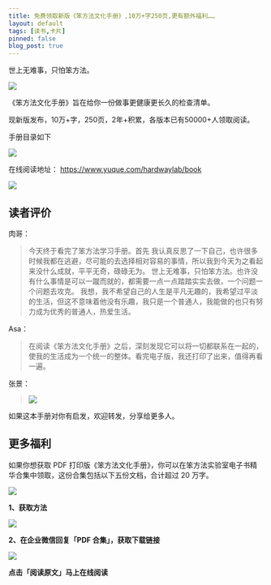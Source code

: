 ```yaml
---
title: 免费领取新版《笨方法文化手册》,10万+字250页,更有额外福利……
layout: default
tags: [读书,卡片]
pinned: false
blog_post: true
---
```



世上无难事，只怕笨方法。

![](https://s3.bmp.ovh/imgs/2022/09/19/7279deee4a07ef09.jpeg)

《笨方法文化手册》旨在给你一份做事更健康更长久的检查清单。

现新版发布，10万+字，250页，2年+积累，各版本已有50000+人领取阅读。

手册目录如下

![](https://s3.bmp.ovh/imgs/2022/09/19/898ab3afacb57d5e.png)

在线阅读地址：
https://www.yuque.com/hardwaylab/book

![](https://s3.bmp.ovh/imgs/2022/09/19/b0231b9dfdf5490d.png)


## 读者评价

肉哥：
>  今天终于看完了笨方法学习手册。首先  我认真反思了一下自己，也许很多时候我都在逃避，尽可能的去选择相对容易的事情，所以我到今天为之看起来没什么成就，平平无奇，碌碌无为。
> 世上无难事，只怕笨方法。也许没有什么事情是可以一蹴而就的，都需要一点一点踏踏实实去做，一个问题一个问题去攻克。
我想，我不希望自己的人生是平凡无趣的，我希望过平淡的生活，但这不意味着他没有乐趣，我只是一个普通人，我能做的也只有努力成为优秀的普通人，热爱生活。  


Asa：
> 在阅读《笨方法文化手册》之后，深刻发现它可以将一切都联系在一起的，使我的生活成为一个统一的整体。看完电子版，我还打印了出来，值得再看一遍。


张景：
> ![](https://s3.bmp.ovh/imgs/2022/09/19/2e40ce869e92d89b.png)

如果这本手册对你有启发，欢迎转发，分享给更多人。

## 更多福利

如果你想获取 PDF 打印版《笨方法文化手册》，你可以在笨方法实验室电子书精华合集中领取，这份合集包括以下五份文档，合计超过 20 万字。

![](https://s3.bmp.ovh/imgs/2022/09/19/63215aad0625cdc5.png)

 **1、获取方法**

![](https://s3.bmp.ovh/imgs/2022/09/19/cf6ee00f252a06ef.png)


**2、在企业微信回复「PDF 合集」，获取下载链接**

![](https://s3.bmp.ovh/imgs/2022/09/19/76b34effe71f2f8d.jpeg)


**点击「阅读原文」马上在线阅读**





